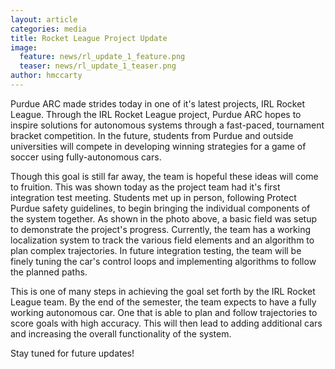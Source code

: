 ```yaml
---
layout: article
categories: media
title: Rocket League Project Update
image:
  feature: news/rl_update_1_feature.png
  teaser: news/rl_update_1_teaser.png
author: hmccarty
---
```

Purdue ARC made strides today in one of it's latest projects, IRL Rocket League. Through the IRL Rocket League project, Purdue ARC hopes to inspire solutions for autonomous systems through a fast-paced, tournament bracket competition. In the future, students from Purdue and outside universities will compete in developing winning strategies for a game of soccer using fully-autonomous cars.

Though this goal is still far away, the team is hopeful these ideas will come to fruition. This was shown today as the project team had it's first integration test meeting. Students met up in person, following Protect Purdue safety guidelines, to begin bringing the individual components of the system together. As shown in the photo above, a basic field was setup to demonstrate the project's progress. Currently, the team has a working localization system to track the various field elements and an algorithm to plan complex trajectories. In future integration testing, the team will be finely tuning the car's control loops and implementing algorithms to follow the planned paths.

This is one of many steps in achieving the goal set forth by the IRL Rocket League team. By the end of the semester, the team expects to have a fully working autonomous car. One that is able to plan and follow trajectories to score goals with high accuracy. This will then lead to adding additional cars and increasing the overall functionality of the system.

Stay tuned for future updates!